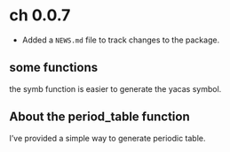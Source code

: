 # ch 0.0.7

* Added a `NEWS.md` file to track changes to the package.

## some functions
the symb function is easier to generate the yacas symbol.

## About the period_table function
I’ve provided a simple way to generate periodic table.
